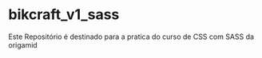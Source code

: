 # bikcraft_v1_sass
Este Repositório é destinado para a pratica do curso de CSS com SASS da origamid
